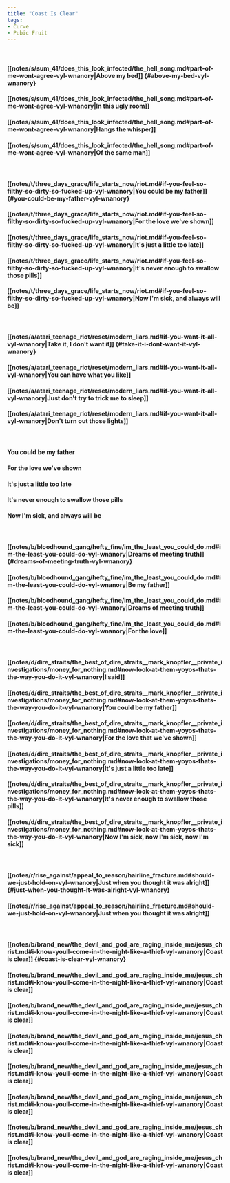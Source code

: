 ```yaml
---
title: "Coast Is Clear"
tags:
- Curve
- Pubic Fruit
---
```

&nbsp;
#### [[notes/s/sum_41/does_this_look_infected/the_hell_song.md#part-of-me-wont-agree-vyl-wnanory|Above my bed]] {#above-my-bed-vyl-wnanory}
#### [[notes/s/sum_41/does_this_look_infected/the_hell_song.md#part-of-me-wont-agree-vyl-wnanory|In this ugly room]]
#### [[notes/s/sum_41/does_this_look_infected/the_hell_song.md#part-of-me-wont-agree-vyl-wnanory|Hangs the whisper]]
#### [[notes/s/sum_41/does_this_look_infected/the_hell_song.md#part-of-me-wont-agree-vyl-wnanory|Of the same man]]
&nbsp;
#### [[notes/t/three_days_grace/life_starts_now/riot.md#if-you-feel-so-filthy-so-dirty-so-fucked-up-vyl-wnanory|You could be my father]] {#you-could-be-my-father-vyl-wnanory}
#### [[notes/t/three_days_grace/life_starts_now/riot.md#if-you-feel-so-filthy-so-dirty-so-fucked-up-vyl-wnanory|For the love we've shown]]
#### [[notes/t/three_days_grace/life_starts_now/riot.md#if-you-feel-so-filthy-so-dirty-so-fucked-up-vyl-wnanory|It's just a little too late]]
#### [[notes/t/three_days_grace/life_starts_now/riot.md#if-you-feel-so-filthy-so-dirty-so-fucked-up-vyl-wnanory|It's never enough to swallow those pills]]
#### [[notes/t/three_days_grace/life_starts_now/riot.md#if-you-feel-so-filthy-so-dirty-so-fucked-up-vyl-wnanory|Now I'm sick, and always will be]]
&nbsp;
#### [[notes/a/atari_teenage_riot/reset/modern_liars.md#if-you-want-it-all-vyl-wnanory|Take it, I don't want it]] {#take-it-i-dont-want-it-vyl-wnanory}
#### [[notes/a/atari_teenage_riot/reset/modern_liars.md#if-you-want-it-all-vyl-wnanory|You can have what you like]]
#### [[notes/a/atari_teenage_riot/reset/modern_liars.md#if-you-want-it-all-vyl-wnanory|Just don't try to trick me to sleep]]
#### [[notes/a/atari_teenage_riot/reset/modern_liars.md#if-you-want-it-all-vyl-wnanory|Don't turn out those lights]]
&nbsp;
#### You could be my father
#### For the love we've shown
#### It's just a little too late
#### It's never enough to swallow those pills
#### Now I'm sick, and always will be
&nbsp;
#### [[notes/b/bloodhound_gang/hefty_fine/im_the_least_you_could_do.md#im-the-least-you-could-do-vyl-wnanory|Dreams of meeting truth]] {#dreams-of-meeting-truth-vyl-wnanory}
#### [[notes/b/bloodhound_gang/hefty_fine/im_the_least_you_could_do.md#im-the-least-you-could-do-vyl-wnanory|Be my father]]
#### [[notes/b/bloodhound_gang/hefty_fine/im_the_least_you_could_do.md#im-the-least-you-could-do-vyl-wnanory|Dreams of meeting truth]]
#### [[notes/b/bloodhound_gang/hefty_fine/im_the_least_you_could_do.md#im-the-least-you-could-do-vyl-wnanory|For the love]]
&nbsp;
#### [[notes/d/dire_straits/the_best_of_dire_straits__mark_knopfler__private_investigations/money_for_nothing.md#now-look-at-them-yoyos-thats-the-way-you-do-it-vyl-wnanory|I said]]
#### [[notes/d/dire_straits/the_best_of_dire_straits__mark_knopfler__private_investigations/money_for_nothing.md#now-look-at-them-yoyos-thats-the-way-you-do-it-vyl-wnanory|You could be my father]]
#### [[notes/d/dire_straits/the_best_of_dire_straits__mark_knopfler__private_investigations/money_for_nothing.md#now-look-at-them-yoyos-thats-the-way-you-do-it-vyl-wnanory|For the love that we've shown]]
#### [[notes/d/dire_straits/the_best_of_dire_straits__mark_knopfler__private_investigations/money_for_nothing.md#now-look-at-them-yoyos-thats-the-way-you-do-it-vyl-wnanory|It's just a little too late]]
#### [[notes/d/dire_straits/the_best_of_dire_straits__mark_knopfler__private_investigations/money_for_nothing.md#now-look-at-them-yoyos-thats-the-way-you-do-it-vyl-wnanory|It's never enough to swallow those pills]]
#### [[notes/d/dire_straits/the_best_of_dire_straits__mark_knopfler__private_investigations/money_for_nothing.md#now-look-at-them-yoyos-thats-the-way-you-do-it-vyl-wnanory|Now I'm sick, now I'm sick, now I'm sick]]
&nbsp;
#### [[notes/r/rise_against/appeal_to_reason/hairline_fracture.md#should-we-just-hold-on-vyl-wnanory|Just when you thought it was alright]] {#just-when-you-thought-it-was-alright-vyl-wnanory}
#### [[notes/r/rise_against/appeal_to_reason/hairline_fracture.md#should-we-just-hold-on-vyl-wnanory|Just when you thought it was alright]]
&nbsp;
#### [[notes/b/brand_new/the_devil_and_god_are_raging_inside_me/jesus_christ.md#i-know-youll-come-in-the-night-like-a-thief-vyl-wnanory|Coast is clear]] {#coast-is-clear-vyl-wnanory}
#### [[notes/b/brand_new/the_devil_and_god_are_raging_inside_me/jesus_christ.md#i-know-youll-come-in-the-night-like-a-thief-vyl-wnanory|Coast is clear]]
#### [[notes/b/brand_new/the_devil_and_god_are_raging_inside_me/jesus_christ.md#i-know-youll-come-in-the-night-like-a-thief-vyl-wnanory|Coast is clear]]
#### [[notes/b/brand_new/the_devil_and_god_are_raging_inside_me/jesus_christ.md#i-know-youll-come-in-the-night-like-a-thief-vyl-wnanory|Coast is clear]]
#### [[notes/b/brand_new/the_devil_and_god_are_raging_inside_me/jesus_christ.md#i-know-youll-come-in-the-night-like-a-thief-vyl-wnanory|Coast is clear]]
#### [[notes/b/brand_new/the_devil_and_god_are_raging_inside_me/jesus_christ.md#i-know-youll-come-in-the-night-like-a-thief-vyl-wnanory|Coast is clear]]
#### [[notes/b/brand_new/the_devil_and_god_are_raging_inside_me/jesus_christ.md#i-know-youll-come-in-the-night-like-a-thief-vyl-wnanory|Coast is clear]]
#### [[notes/b/brand_new/the_devil_and_god_are_raging_inside_me/jesus_christ.md#i-know-youll-come-in-the-night-like-a-thief-vyl-wnanory|Coast is clear]]
